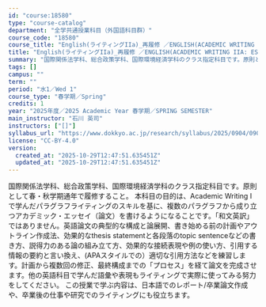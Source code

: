 ```yaml
---
id: "course:18580"
type: "course-catalog"
department: "全学共通授業科目（外国語科目群）"
course_code: "18580"
course_title: "English(ライティングIIa)_再履修 ／ENGLISH(ACADEMIC WRITING IIA: ESSAY)"
title: "English(ライティングIIa)_再履修 ／ENGLISH(ACADEMIC WRITING IIA: ESSAY)"
summary: "国際関係法学科、総合政策学科、国際環境経済学科のクラス指定科目です。原則として春・秋学期通年で履修すること。 本科目の目的は、Academic Writing I で学んだパラグラフライティングのスキルを基に、複数のパラグラフから成り立つア…"
tags: []
campus: ""
term: ""
period: "水1／Wed 1"
course_type: "春学期／Spring"
credits: 1
year: "2025年度／2025 Academic Year 春学期／SPRING SEMESTER"
main_instructor: "石川 英司"
instructors: ["[]"]
syllabus_url: "https://www.dokkyo.ac.jp/research/syllabus/2025/0904/0904_18580_ja_JP.html"
license: "CC-BY-4.0"
version:
  created_at: "2025-10-29T12:47:51.635451Z"
  updated_at: "2025-10-29T12:47:51.635451Z"
---
```

国際関係法学科、総合政策学科、国際環境経済学科のクラス指定科目です。原則として春・秋学期通年で履修すること。 本科目の目的は、Academic Writing I で学んだパラグラフライティングのスキルを基に、複数のパラグラフから成り立つアカデミック・エッセイ（論文）を書けるようになることです。「和文英訳」ではありません。英語論文の典型的な構成と論展開、書き始める前の計画やアウトライン作成法、効果的なthesis statementと各段落のtopic sentenceなどの書き方、説得力のある論の組み立て方、効果的な接続表現や例の使い方、引用する情報の要約と言い換え、(APAスタイルでの）適切な引用方法などを練習します。計画から複数回の修正、最終構成までの「プロセス」を経て論文を完成させます。他の英語科目で学んだ語彙や表現もライティングで実際に使ってみる努力をしてください。 この授業で学ぶ内容は、日本語でのレポート/卒業論文作成や、卒業後の仕事や研究でのライティングにも役立ちます。

